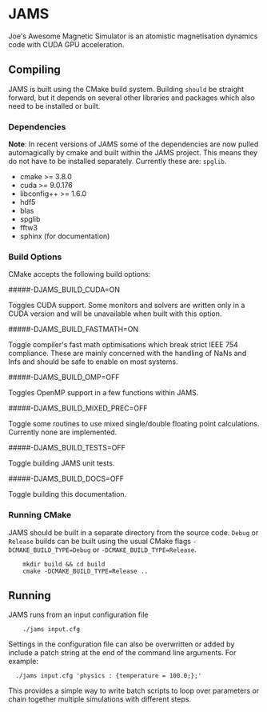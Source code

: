 # JAMS

Joe's Awesome Magnetic Simulator is an atomistic magnetisation dynamics code with CUDA GPU acceleration.

## Compiling

JAMS is built using the CMake build system. Building `should` be straight forward, but it depends on several other
libraries and packages which also need to be installed or built.

### Dependencies

**Note**: In recent versions of JAMS some of the dependencies are now pulled automagically by cmake and built within the JAMS
project. This means they do not have to be installed separately. Currently these are: `spglib`.

  - cmake >= 3.8.0
  - cuda >= 9.0.176
  - libconfig++ >= 1.6.0
  - hdf5
  - blas
  - spglib
  - fftw3
  - sphinx (for documentation)

### Build Options
CMake accepts the following build options:

#####-DJAMS_BUILD_CUDA=ON

Toggles CUDA support. Some monitors and solvers are written only in a CUDA version and will be unavailable when
    built with this option.

#####-DJAMS_BUILD_FASTMATH=ON

Toggle compiler's fast math optimisations which break strict IEEE 754 compliance. These are mainly concerned with the
    handling of NaNs and Infs and should be safe to enable on most systems.

#####-DJAMS_BUILD_OMP=OFF

Toggles OpenMP support in a few functions within JAMS.

#####-DJAMS_BUILD_MIXED_PREC=OFF

Toggle some routines to use mixed single/double floating point calculations. Currently none are implemented.

#####-DJAMS_BUILD_TESTS=OFF

Toggle building JAMS unit tests.

#####-DJAMS_BUILD_DOCS=OFF

Toggle building this documentation.

### Running CMake

JAMS should be built in a separate directory from the source code. `Debug` or `Release` builds can be built using the
usual CMake flags `-DCMAKE_BUILD_TYPE=Debug` or `-DCMAKE_BUILD_TYPE=Release`.

```shell
	mkdir build && cd build
	cmake -DCMAKE_BUILD_TYPE=Release ..
```

## Running

JAMS runs from an input configuration file

```shell
	./jams input.cfg
```

Settings in the configuration file can also be overwritten or added by include a patch string at the end of the command
line arguments. For example:

```shell
  ./jams input.cfg 'physics : {temperature = 100.0;};'
```

This provides a simple way to write batch scripts to loop over parameters or chain together multiple simulations with
different steps.
